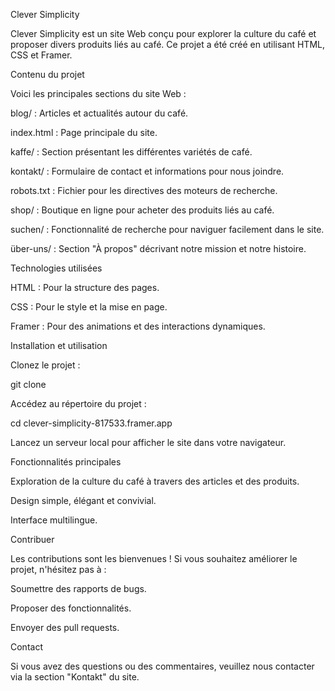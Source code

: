 Clever Simplicity

Clever Simplicity est un site Web conçu pour explorer la culture du café et proposer divers produits liés au café. Ce projet a été créé en utilisant HTML, CSS et Framer.

Contenu du projet

Voici les principales sections du site Web :

blog/ : Articles et actualités autour du café.

index.html : Page principale du site.

kaffe/ : Section présentant les différentes variétés de café.

kontakt/ : Formulaire de contact et informations pour nous joindre.

robots.txt : Fichier pour les directives des moteurs de recherche.

shop/ : Boutique en ligne pour acheter des produits liés au café.

suchen/ : Fonctionnalité de recherche pour naviguer facilement dans le site.

über-uns/ : Section "À propos" décrivant notre mission et notre histoire.

Technologies utilisées

HTML : Pour la structure des pages.

CSS : Pour le style et la mise en page.

Framer : Pour des animations et des interactions dynamiques.

Installation et utilisation

Clonez le projet :

git clone <URL-du-repo>

Accédez au répertoire du projet :

cd clever-simplicity-817533.framer.app

Lancez un serveur local pour afficher le site dans votre navigateur.

Fonctionnalités principales

Exploration de la culture du café à travers des articles et des produits.

Design simple, élégant et convivial.

Interface multilingue.

Contribuer

Les contributions sont les bienvenues ! Si vous souhaitez améliorer le projet, n'hésitez pas à :

Soumettre des rapports de bugs.

Proposer des fonctionnalités.

Envoyer des pull requests.

Contact

Si vous avez des questions ou des commentaires, veuillez nous contacter via la section "Kontakt" du site.


